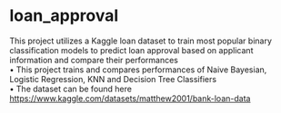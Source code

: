 # loan_approval
This project utilizes a Kaggle loan dataset to train most popular binary classification models to predict loan approval based on applicant information and compare their performances 
</br>• This project trains and compares performances of Naive Bayesian, Logistic Regression, KNN and Decision Tree Classifiers 
</br>• The dataset can be found here https://www.kaggle.com/datasets/matthew2001/bank-loan-data
